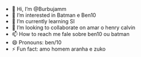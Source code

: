 - 👋 Hi, I’m @Burbujamm
- 👀 I’m interested in Batman e Ben10
- 🌱 I’m currently learning SI
- 💞️ I’m looking to collaborate on amar o henry calvin
- 📫 How to reach me fale sobre ben10 ou batman
- 😄 Pronouns: ben/10
- ⚡ Fun fact: amo homem aranha e zuko

<!---
Burbujamm/Burbujamm is a ✨ special ✨ repository because its `README.md` (this file) appears on your GitHub profile.
You can click the Preview link to take a look at your changes.
--->
